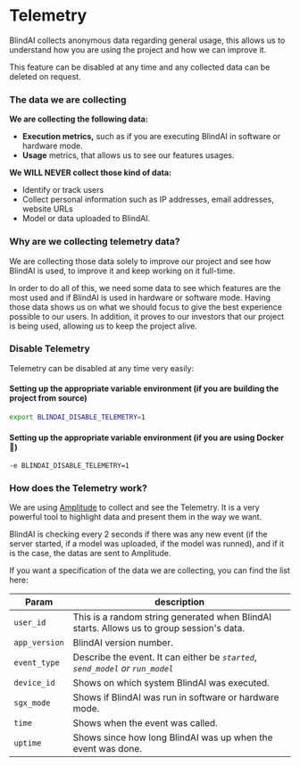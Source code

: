 # Telemetry

BlindAI collects anonymous data regarding general usage, this allows us to understand how you are using the project and how we can improve it.&#x20;

This feature can be disabled at any time and any collected data can be deleted on request.

### The data we are collecting <a href="#what-kind-of-data-do-we-collect" id="what-kind-of-data-do-we-collect"></a>

**We are collecting the following data:**

* **Execution metrics,** such as if you are executing BlindAI in software or hardware mode.
* **Usage** metrics, that allows us to see our features usages.

**We WILL NEVER collect those kind of data:**

* Identify or track users
* Collect personal information such as IP addresses, email addresses, website URLs
* Model or data uploaded to BlindAI.

### Why are we collecting telemetry data? <a href="#what-kind-of-data-do-we-collect" id="what-kind-of-data-do-we-collect"></a>

We are collecting those data solely to improve our project and see how BlindAI is used, to improve it and keep working on it full-time.

In order to do all of this, we need some data to see which features are the most used and if BlindAI is used in hardware or software mode. Having those data shows us on what we should focus to give the best experience possible to our users. In addition, it proves to our investors that our project is being used, allowing us to keep the project alive.&#x20;

### Disable Telemetry <a href="#what-kind-of-data-do-we-collect" id="what-kind-of-data-do-we-collect"></a>

Telemetry can be disabled at any time very easily:&#x20;

#### Setting up the appropriate variable environment (if you are building the project from source)

```bash
export BLINDAI_DISABLE_TELEMETRY=1
```

#### Setting up the appropriate variable environment (if you are using Docker 🐳)

```
-e BLINDAI_DISABLE_TELEMETRY=1
```

### How does the Telemetry work? <a href="#exhaustive-list-of-all-collected-data" id="exhaustive-list-of-all-collected-data"></a>

We are using [Amplitude](https://amplitude.com) to collect and see the Telemetry. It is a very powerful tool to highlight data and present them in the way we want.&#x20;

BlindAI is checking every 2 seconds if there was any new event (if the server started, if a model was uploaded, if the model was runned), and if it is the case, the datas are sent to Amplitude.

If you want a specification of the data we are collecting, you can find the list here:&#x20;

| Param         | description                                                                               |
| ------------- | ----------------------------------------------------------------------------------------- |
| `user_id`     | This is a random string generated when BlindAI starts. Allows us to group session's data. |
| `app_version` | BlindAI version number.                                                                   |
| `event_type`  | Describe the event. It can either be _`started`_, _`send_model` or `run_model`_           |
| `device_id`   | Shows on which system BlindAI was executed.                                               |
| `sgx_mode`    | Shows if BlindAI was run in software or hardware mode.                                    |
| `time`        | Shows when the event was called.                                                          |
| `uptime`      | Shows since how long BlindAI was up when the event was done.                              |
